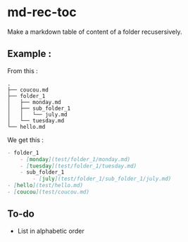 # md-rec-toc

Make a markdown table of content of a folder recusersively.

## Example :

From this :

```
.
├── coucou.md
├── folder_1
│   ├── monday.md
│   ├── sub_folder_1
│   │   └── july.md
│   └── tuesday.md
└── hello.md
```

We get this :

```markdown
- folder_1
    - [monday](test/folder_1/monday.md)
    - [tuesday](test/folder_1/tuesday.md)
    - sub_folder_1
        - [july](test/folder_1/sub_folder_1/july.md)
- [hello](test/hello.md)
- [coucou](test/coucou.md)
```

## To-do

- List in alphabetic order